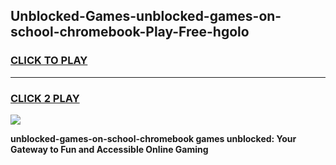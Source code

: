 
## Unblocked-Games-unblocked-games-on-school-chromebook-Play-Free-hgolo
<h3>
<a href="https://premium76.site?title=unblocked-games-on-school-chromebook&ref=23A">CLICK TO PLAY</a></h3>
<hr>

<h3>
<a href="https://premium76.site?title=unblocked-games-on-school-chromebook&ref=23A">CLICK 2 PLAY</a>
  
</h3>

<a href="https://premium76.site?title=unblocked-games-on-school-chromebook&ref=23A"><img src="https://clearcache.store/games.png"></a>


**unblocked-games-on-school-chromebook games unblocked: Your Gateway to Fun and Accessible Online Gaming**
